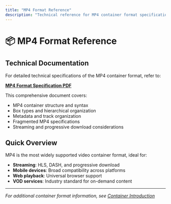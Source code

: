 ```yaml
---
title: "MP4 Format Reference"
description: "Technical reference for MP4 container format specification"
---
```


# 📦 MP4 Format Reference

## Technical Documentation

For detailed technical specifications of the MP4 container format, refer to:

**[MP4 Format Specification PDF](pdfs/MP4_Format.pdf)**

This comprehensive document covers:
- MP4 container structure and syntax
- Box types and hierarchical organization  
- Metadata and track organization
- Fragmented MP4 specifications
- Streaming and progressive download considerations

## Quick Overview

MP4 is the most widely supported video container format, ideal for:
- **Streaming**: HLS, DASH, and progressive download
- **Mobile devices**: Broad compatibility across platforms
- **Web playback**: Universal browser support
- **VOD services**: Industry standard for on-demand content

---

*For additional container format information, see [Container Introduction](./intro.md)* 